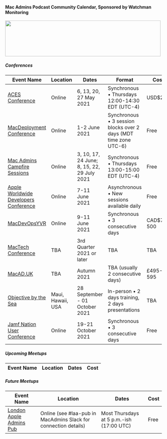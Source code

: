 #### Mac Admins Podcast Community Calendar, Sponsored by Watchman Monitoring

[<img src="https://podcast.macadmins.org/wp-content/uploads/2017/06/Watchman-Monitoring-logo-blue.png" alt="" width="500" height="115" />](https://www.watchmanmonitoring.com)

##### Conferences

| Event Name | Location | Dates | Format | Cost |
|------------|----------|-------|--------|------|
| [ACES Conference](https://acesconf.com) | Online | 6, 13, 20, 27 May 2021 | Synchronous • Thursdays 12:00-14:30 EDT (UTC-4) | USD$299 |
| [MacDeployment Conference](https://macdeployment.ca) | Online | 1-2 June 2021 | Synchronous • 3 session blocks over 2 days (MDT time zone UTC-6) | Free |
| [Mac Admins Campfire Sessions](https://macadmins.psu.edu) | Online | 3, 10, 17, 24 June; 8, 15, 22, 29 July 2021 | Synchronous • Thursdays 13:00-15:00 EDT (UTC-4) | Free |
| [Apple Worldwide Developers Conference](https://developer.apple.com/wwdc) | Online | 7-11 June 2021 | Asynchronous • New sessions available daily | Free |
| [MacDevOpsYVR](https://mdoyvr.com) | Online | 9-11 June 2021 | Synchronous • 3 consecutive days | CAD$75-500 |
| [MacTech Conference](https://conference.mactech.com) | TBA | 3rd Quarter 2021 or later | TBA | TBA |
| [MacAD.UK](https://macad.uk) | TBA | Autumn 2021 | TBA (usually 2 consecutive days) | £495-595 |
| [Objective by the Sea](https://objectivebythesea.com/v4/) | Maui, Hawaii, USA | 28 September - 01 October 2021 | In-person • 2 days training, 2 days presentations | TBA |
| [Jamf Nation User Conference](https://www.jamf.com/events/jamf-nation-user-conference/2021/) | Online | 19-21 October 2021 | Synchronous • 3 consecutive days | Free |


##### Upcoming Meetups

| Event Name | Location | Dates | Cost |
|------------|----------|-------|------|


##### Future Meetups

| Event Name | Location | Dates | Cost |
|------------|----------|-------|------|
| [London Apple Admins Pub](https://londonappleadmins.org.uk/) | Online (see #laa-pub in MacAdmins Slack for connection details) | Most Thursdays at 5 p.m.-ish (17:00 UTC) | Free |
